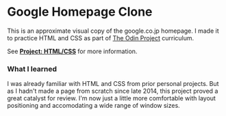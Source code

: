 # Google Homepage Clone

This is an approximate visual copy of the google.co.jp homepage. I made it to practice HTML and CSS as part of [The Odin Project](http://www.theodinproject.com/) curriculum. 

See **[Project: HTML/CSS](http://www.theodinproject.com/web-development-101/html-css)** for more information.

### What I learned

I was already familiar with HTML and CSS from prior personal projects. But as I hadn't made a page from scratch since late 2014, this project proved a great catalyst for review. I'm now just a little more comfortable with layout positioning and accomodating a wide range of window sizes.
